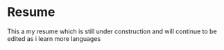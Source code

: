 # Resume
This a my resume which is still under construction and will continue to be edited as i learn more languages
